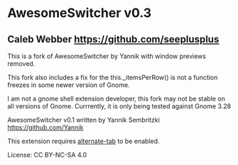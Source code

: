 # AwesomeSwitcher v0.3

## Caleb Webber <https://github.com/seeplusplus>

This is a fork of AwesomeSwitcher by Yannik with window previews removed.

This fork also includes a fix for the this._itemsPerRow() is not a function freezes in some newer version of Gnome.

I am not a gnome shell extension developer, this fork may not be stable on all versions of Gnome. Currrently,
it is only being tested against Gnome 3.28

AwesomeSwitcher v0.1 written by Yannik Sembritzki <https://github.com/Yannik>

This extension requires [alternate-tab](https://extensions.gnome.org/extension/15/alternatetab/) to be enabled.

License: CC BY-NC-SA 4.0
